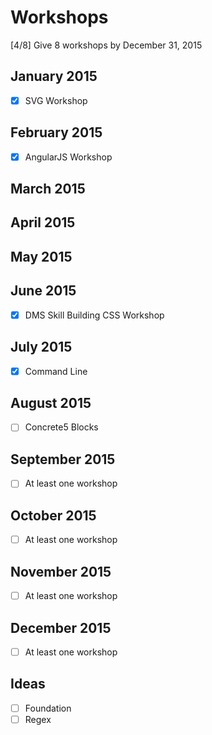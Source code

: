 # Workshops

[4/8] Give 8 workshops by December 31, 2015

## January 2015
- [x] SVG Workshop

## February 2015
- [x] AngularJS Workshop

## March 2015

## April 2015

## May 2015

## June 2015
- [x] DMS Skill Building CSS Workshop

## July 2015
- [x] Command Line

## August 2015
- [ ] Concrete5 Blocks

## September 2015
- [ ] At least one workshop

## October 2015
- [ ] At least one workshop

## November 2015
- [ ] At least one workshop

## December 2015
- [ ] At least one workshop


Ideas
---
- [ ] Foundation
- [ ] Regex

